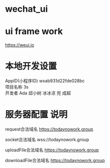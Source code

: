 # wechat_ui

# ui frame work
https://weui.io

# 本地开发设置 
AppID(小程序ID)  wxab931d22fde028bc <br/>
项目名称         3s <br/>
开发者           Ada 邱小树 冰冰凉 兜 成超

# 服务器配置	说明
request合法域名	https://todaynowork.group

socket合法域名	wss://todaynowork.group
	
uploadFile合法域名	https://todaynowork.group
	
downloadFile合法域名	https://todaynowork.group
	
